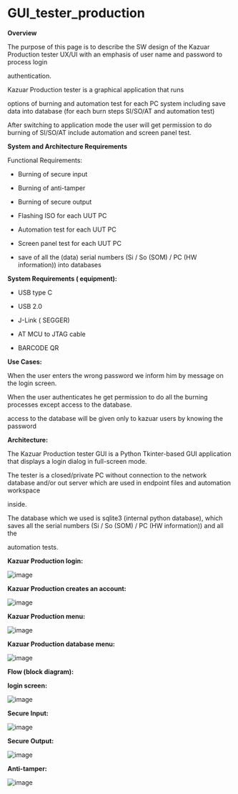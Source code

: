 # GUI_tester_production


**Overview**

The purpose of this page is to describe the SW design of the Kazuar Production tester UX/UI with an emphasis of user name and password to process login 

authentication.

Kazuar Production tester is a graphical application that runs

options of burning and automation test for each PC system including save data into database (for each burn steps SI/SO/AT and automation test)

After switching to application mode the user will get permission to do burning of SI/SO/AT include automation and screen panel test.

 

**System and Architecture Requirements**

Functional Requirements:

* Burning of secure input

* Burning of anti-tamper

* Burning of secure output

* Flashing ISO for each UUT PC

* Automation test for each UUT PC

* Screen panel test for each UUT PC

* save of all the (data) serial numbers (Si / So (SOM) / PC (HW information)) into databases


**System Requirements ( equipment):**

* USB type C  

* USB 2.0

* J-Link ( SEGGER)

* AT MCU to JTAG cable

* BARCODE QR

**Use Cases:**

When the user enters the wrong password we inform him by message on the login screen.

When the user authenticates he get permission to do all the burning processes except access to the database.

access to the database will be given only to kazuar users by knowing the password

 

**Architecture:**

The Kazuar Production tester GUI is a Python Tkinter-based GUI application that displays a login dialog in full-screen mode.

The tester is a closed/private PC without connection to the network database and/or out server which are used in endpoint files and automation workspace 

inside.

The database which we used is sqlite3 (internal python database), which saves all the serial numbers (Si / So (SOM) / PC (HW information)) and all the 

automation tests.

 

 

**Kazuar Production login:**

![image](https://user-images.githubusercontent.com/66781442/208663860-04b30448-478a-4f8b-8362-a052cc0ec543.png)


**Kazuar Production creates an account:**

![image](https://user-images.githubusercontent.com/66781442/208664037-329e648a-7604-4929-90b7-ae208705e8af.png)


**Kazuar Production menu:**

![image](https://user-images.githubusercontent.com/66781442/208664191-c02feacd-19bb-4f0a-b0a3-e89aed2fffcc.png)


**Kazuar Production database menu:**

![image](https://user-images.githubusercontent.com/66781442/208664306-8048cd9f-1d75-43d9-9cc2-a9ba15418123.png)



**Flow (block diagram):**

**login screen:**

![image](https://user-images.githubusercontent.com/66781442/208664470-aa571f81-83b9-4b4d-971e-31ae156ad447.png)


**Secure Input:**

![image](https://user-images.githubusercontent.com/66781442/208664582-cbef7727-3c9d-4947-be77-8502ffa9f76b.png)


**Secure Output:**

![image](https://user-images.githubusercontent.com/66781442/208664691-88155813-9357-42ef-a4c6-b43533c79731.png)


**Anti-tamper:**

![image](https://user-images.githubusercontent.com/66781442/208664803-c27c7051-0b88-4532-bd88-240f4ef82a91.png)










